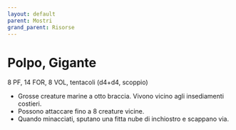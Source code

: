 ```yaml
---
layout: default
parent: Mostri
grand_parent: Risorse
---
```


# Polpo, Gigante

8 PF, 14 FOR, 8 VOL, tentacoli (d4+d4, scoppio)

- Grosse creature marine a otto braccia. Vivono vicino agli insediamenti costieri.
- Possono attaccare fino a 8 creature vicine.
- Quando minacciati, sputano una fitta nube di inchiostro e scappano via.